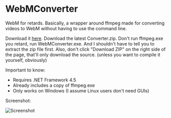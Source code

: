 WebMConverter
=============
WebM for retards. Basically, a wrapper around ffmpeg made for converting videos to WebM without having to use the command line.

Download it [here](https://github.com/WebMBro/WebMConverter/releases).
Download the latest Converter.zip.
Don't run ffmpeg.exe you retard, run WebMConverter.exe.
And I shouldn't have to tell you to extract the zip file first.
Also, don't click "Download ZIP" on the right side of the page, that'll only download the source. (unless you want to compile it yourself, obviously)

Important to know:
* Requires .NET Framework 4.5
* Already includes a copy of ffmpeg.exe
* Only works on Windows (I assume Linux users don't need GUIs)

Screenshot:

![Screenshot](http://a.pomf.se/kiyqsg.PNG)
